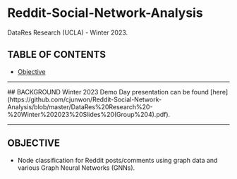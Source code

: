 # Reddit-Social-Network-Analysis
DataRes Research (UCLA) - Winter 2023.

## TABLE OF CONTENTS

* [Objective](#objective)

<hr>
## BACKGROUND
Winter 2023 Demo Day presentation can be found [here](https://github.com/cjunwon/Reddit-Social-Network-Analysis/blob/master/DataRes%20Research%20-%20Winter%202023%20Slides%20(Group%204).pdf).

<hr>

## OBJECTIVE
* Node classification for Reddit posts/comments using graph data and various Graph Neural Networks (GNNs).

